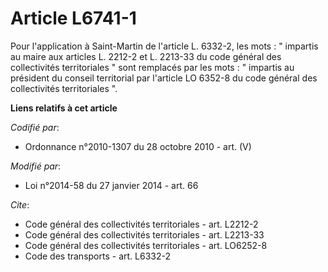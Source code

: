 # Article L6741-1

Pour l'application à Saint-Martin de l'article L. 6332-2, les mots : " impartis au maire aux articles L. 2212-2 et L. 2213-33
du code général des collectivités territoriales " sont remplacés par les mots : " impartis au président du conseil
territorial par l'article LO 6352-8 du code général des collectivités territoriales ".

**Liens relatifs à cet article**

_Codifié par_:

  - Ordonnance n°2010-1307 du 28 octobre 2010 - art. (V)

_Modifié par_:

  - Loi n°2014-58 du 27 janvier 2014 - art. 66

_Cite_:

  - Code général des collectivités territoriales - art. L2212-2
  - Code général des collectivités territoriales - art. L2213-33
  - Code général des collectivités territoriales - art. LO6252-8
  - Code des transports - art. L6332-2

